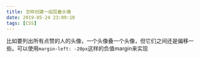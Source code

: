 ```yaml
---
title: 怎样创建一组层叠头像
date: 2019-05-24 23:09:10
tags: [CSS]
---
```


比如要列出所有点赞的人的头像，一个头像叠一个头像，但它们之间还是偏移一些。可以使用`margin-left: -20px`这样的负值margin来实现